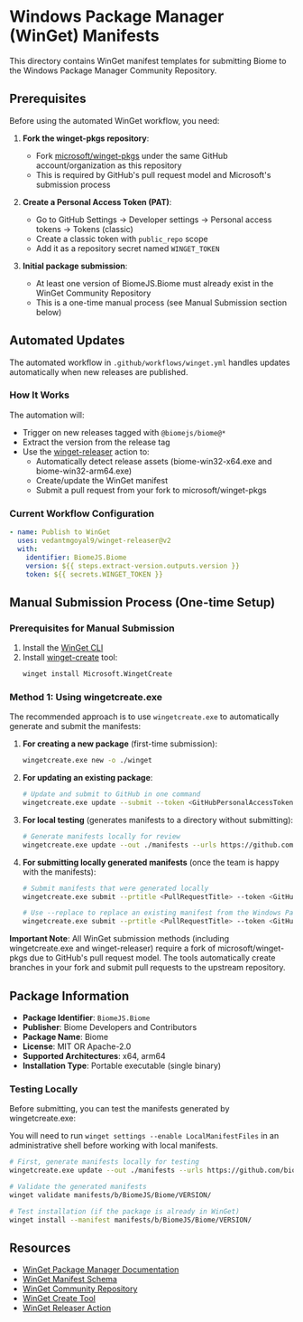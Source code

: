 # Windows Package Manager (WinGet) Manifests

This directory contains WinGet manifest templates for submitting Biome to the Windows Package Manager Community Repository.

## Prerequisites

Before using the automated WinGet workflow, you need:

1. **Fork the winget-pkgs repository**:
   - Fork [microsoft/winget-pkgs](https://github.com/microsoft/winget-pkgs) under the same GitHub account/organization as this repository
   - This is required by GitHub's pull request model and Microsoft's submission process

2. **Create a Personal Access Token (PAT)**:
   - Go to GitHub Settings → Developer settings → Personal access tokens → Tokens (classic)
   - Create a classic token with `public_repo` scope
   - Add it as a repository secret named `WINGET_TOKEN`

3. **Initial package submission**:
   - At least one version of BiomeJS.Biome must already exist in the WinGet Community Repository
   - This is a one-time manual process (see Manual Submission section below)

## Automated Updates

The automated workflow in `.github/workflows/winget.yml` handles updates automatically when new releases are published.

### How It Works

The automation will:
- Trigger on new releases tagged with `@biomejs/biome@*`
- Extract the version from the release tag  
- Use the [winget-releaser](https://github.com/vedantmgoyal9/winget-releaser) action to:
  - Automatically detect release assets (biome-win32-x64.exe and biome-win32-arm64.exe)
  - Create/update the WinGet manifest
  - Submit a pull request from your fork to microsoft/winget-pkgs

### Current Workflow Configuration

```yaml
- name: Publish to WinGet
  uses: vedantmgoyal9/winget-releaser@v2
  with:
    identifier: BiomeJS.Biome
    version: ${{ steps.extract-version.outputs.version }}
    token: ${{ secrets.WINGET_TOKEN }}
```

## Manual Submission Process (One-time Setup)

### Prerequisites for Manual Submission

1. Install the [WinGet CLI](https://github.com/microsoft/winget-cli)
2. Install [winget-create](https://github.com/microsoft/winget-create) tool:
   ```bash
   winget install Microsoft.WingetCreate
   ```

### Method 1: Using wingetcreate.exe

The recommended approach is to use `wingetcreate.exe` to automatically generate and submit the manifests:

1. **For creating a new package** (first-time submission):
   ```bash
   wingetcreate.exe new -o ./winget
   ```

2. **For updating an existing package**:
   ```bash
   # Update and submit to GitHub in one command
   wingetcreate.exe update --submit --token <GitHubPersonalAccessToken> --urls https://github.com/biomejs/biome/releases/download/@biomejs/biome@VERSION/biome-win32-x64.exe https://github.com/biomejs/biome/releases/download/@biomejs/biome@VERSION/biome-win32-arm64.exe --version VERSION BiomeJS.Biome
   ```

3. **For local testing** (generates manifests to a directory without submitting):
   ```bash
   # Generate manifests locally for review
   wingetcreate.exe update --out ./manifests --urls https://github.com/biomejs/biome/releases/download/@biomejs/biome@VERSION/biome-win32-x64.exe https://github.com/biomejs/biome/releases/download/@biomejs/biome@VERSION/biome-win32-arm64.exe --version VERSION BiomeJS.Biome
   ```

4. **For submitting locally generated manifests** (once the team is happy with the manifests):
   ```bash
   # Submit manifests that were generated locally
   wingetcreate.exe submit --prtitle <PullRequestTitle> --token <GitHubPersonalAccessToken>
   
   # Use --replace to replace an existing manifest from the Windows Package Manager repo
   wingetcreate.exe submit --prtitle <PullRequestTitle> --token <GitHubPersonalAccessToken> --replace
   ```

**Important Note**: All WinGet submission methods (including wingetcreate.exe and winget-releaser) require a fork of microsoft/winget-pkgs due to GitHub's pull request model. The tools automatically create branches in your fork and submit pull requests to the upstream repository.

## Package Information

- **Package Identifier**: `BiomeJS.Biome`
- **Publisher**: Biome Developers and Contributors
- **Package Name**: Biome
- **License**: MIT OR Apache-2.0
- **Supported Architectures**: x64, arm64
- **Installation Type**: Portable executable (single binary)

### Testing Locally

Before submitting, you can test the manifests generated by wingetcreate.exe:

You will need to run `winget settings --enable LocalManifestFiles` in an administrative shell before working with local manifests.

```bash
# First, generate manifests locally for testing
wingetcreate.exe update --out ./manifests --urls https://github.com/biomejs/biome/releases/download/@biomejs/biome@VERSION/biome-win32-x64.exe https://github.com/biomejs/biome/releases/download/@biomejs/biome@VERSION/biome-win32-arm64.exe --version VERSION BiomeJS.Biome

# Validate the generated manifests
winget validate manifests/b/BiomeJS/Biome/VERSION/

# Test installation (if the package is already in WinGet)
winget install --manifest manifests/b/BiomeJS/Biome/VERSION/
```

## Resources

- [WinGet Package Manager Documentation](https://docs.microsoft.com/en-us/windows/package-manager/)
- [WinGet Manifest Schema](https://github.com/microsoft/winget-cli/tree/master/schemas)
- [WinGet Community Repository](https://github.com/microsoft/winget-pkgs)
- [WinGet Create Tool](https://github.com/microsoft/winget-create)
- [WinGet Releaser Action](https://github.com/vedantmgoyal9/winget-releaser)
